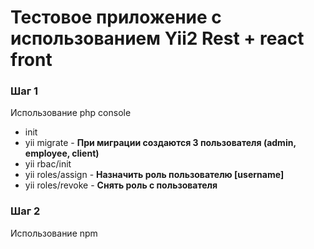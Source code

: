 # Тестовое приложение с использованием Yii2 Rest + react front
<h3>Шаг 1</h3>
<p>Использование php console</p>
<ul>
<li>init</li>
<li>yii migrate - <b>При миграции создаются 3 пользователя (admin, employee, client)</b></li>
<li>yii rbac/init</li>
<li>yii roles/assign - <b>Назначить роль пользователю [username]</b></li>
<li>yii roles/revoke - <b>Снять роль с пользователя</b></li>
</ul>
<h3>Шаг 2</h3>
<p>Использование npm</p>